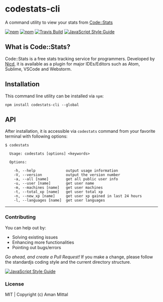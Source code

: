# codestats-cli
A command utility to view your stats from [Code::Stats](https://codestats.net/)

[![npm](https://img.shields.io/npm/v/codestats-cli.svg?style=flat-square)](https://www.npmjs.com/package/codestats-cli)
[![npm](https://img.shields.io/npm/dm/codestats-cli.svg?style=flat-square)](https://www.npmjs.com/package/codestats-cli)
[![Travis Build](https://travis-ci.org/amandeepmittal/codestats-cli.svg?style=flat-square)](https://travis-ci.org/amandeepmittal/codestats-cli)
[![JavaScript Style Guide](https://img.shields.io/badge/code_style-standard-brightgreen.svg)](https://standardjs.com)


## What is Code::Stats?
Code::Stats is a free stats tracking service for programmers. Developed by [Nicd](https://github.com/Nicd), it is available as a plugin for major IDEs/Editors such as Atom, Sublime, VSCode and Webstorm.

## Installation
This command line utility can be installed via `npm`:

```shell
npm install codestats-cli --global
```

## API
After installation, it is accessible via `codestats` command from your favorite terminal with following options:

```shell
$ codestats

  Usage: codestats [options] <keywords>

  Options:

    -h, --help              output usage information
    -V, --version           output the version number
    -a, --all [name]        get all public user info
    -u, --user [name]       get user name
    -m, --machines [name]   get user machines
    -t, --total_xp [name]   get user total xp
    -n, --new_xp [name]     get user xp gained in last 24 hours
    -l, --languages [name]  get user languages
```

---

### Contributing
You can help out by:

* Solving existing issues
* Enhancing more functionalities
* Pointing out bugs/errors

_Go ahead, and create a Pull Request!_ If you make a change, please follow the standardjs coding style and the current directory structure.

[![JavaScript Style Guide](https://cdn.rawgit.com/feross/standard/master/badge.svg)](https://github.com/feross/standard)

### License
MIT | Copyright (c) Aman Mittal